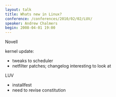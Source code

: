 ```yaml
---
layout: talk
title: Whats new in Linux?
conference: /conferences/2010/02/02/LUV/
speaker: Andrew Chalmers
begin: 2008-04-01 19:00
---
```

Novell

kernel update:

* tweaks to scheduler
* netfilter patches; changelog interesting to look at

LUV

* installfest
* need to revise constitution
